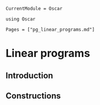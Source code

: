 ```@meta
CurrentModule = Oscar
```

```@setup oscar
using Oscar
```

```@contents
Pages = ["pg_linear_programs.md"]
```

# Linear programs

## Introduction

## Constructions



